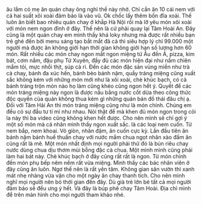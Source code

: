 âu lắm có mẹ ăn quán chay ông nghỉ thế này nhở. Chỉ cần ăn 10 cái nem với cả hai suất xôi xoài đảm bảo là vào vũ. Ok chốc lấy thêm bốn đĩa xoài. Thế luôn ăn biết bao nhiêu quán chay ở khắp Hà Nội rồi mà lỡ yêu món xôi xoài với món nem ngon đỉnh ở đây. Thế nên là cứ phải quay lại Tâm Hoài An. Đây cũng là một quán chay em mình thấy khá loky nhưng mà được rất nhiều bạn trẻ ghé đến bởi menu sáng tạo bắt mắt đã cả thì siêu hợp lý chỉ 99.000 một người mà được ăn không giới hạn thời gian không giới hạn số lượng hơn 60 món. Rất nhiều các món chay ngon mắt ngon miệng từ Âu đến Á, pizza, kim bát, cơm nắm, đậu phụ Tứ Xuyên, đầy đủ các món hiện đại như nấm chiên mắm tỏi, mực nhồi thịt, súp cà ri. Đến các món đặc sản vùng miền như trà cà chay, bánh đa xúc hến, bánh bèo bánh nậm, quầy tráng miệng cũng xuất sắc không kém với những món mới như là xôi xoài, chè khúc bạch, có cả bánh tráng trộn món nào họ làm cũng khéo cũng ngon hết ý. Quyết để các món tráng miệng này ngon là được nấu bằng nước cốt dừa theo công thức độc quyền của quán không thua kém gì những quán bán đồ thái đâu chị ạ. Đối với Tâm Hải An thì món tráng miệng cũng như là món chính. Chúng em đều có sự đầu tư tỉ mỉ như nhau. Nói thật để mà khen đủ món ngon trong cỏi la này thì ba video cũng không khen hết được. Cho nên mình sẽ chỉ gợi ý một số món mà cá nhân mình thấy ngon xuất sắc. là các loại nem cuốn. Từ nem bắp, nem khoai. Vỏ giòn, nhân đậm, ăn cuốn cực kỳ. Lần đầu tiên ăn bánh nậm bánh huế thuần chay với nước mắm chua ngọt nhân xào đấm ăn cũng rất là mê. Một món nhất định mọi người phải thử đó là bún riêu chay nước dùng chua dịu thơm mùi bỗng đặc cà chua. Một mình mình cũng phải làm hai bát này. Chè khúc bạch ở đây cũng rất rất là ngon. Từ món chính đến món phụ bếp nêm nếm rất vừa miệng. Mình thấy các bác nhân viên ở đây cũng ăn luôn. Ngơ thế nên là rất yên tâm. Không gian sân vườn thì xanh mát nhẹ nhàng vừa vặn cho một ngày ăn chay thanh tích. Cho nên mình nghĩ mọi người nên bỏ thời gian đến đây. Dù già trẻ lớn bé tất cả mọi người đảm bảo sẽ đều ưng ý hết. Và đây là búp phê chay Tâm Hoài. Địa chỉ mình để trên màn hình cho mọi người tham khảo nhé.
